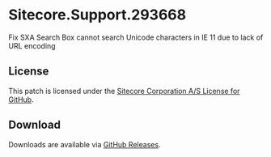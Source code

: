 # Sitecore.Support.293668
Fix SXA Search Box cannot search Unicode characters in IE 11 due to lack of URL encoding

## License  
This patch is licensed under the [Sitecore Corporation A/S License for GitHub](https://github.com/sitecoresupport/Sitecore.Support.293668/blob/master/LICENSE).  

## Download  
Downloads are available via [GitHub Releases](https://github.com/sitecoresupport/Sitecore.Support.293668/releases).  
